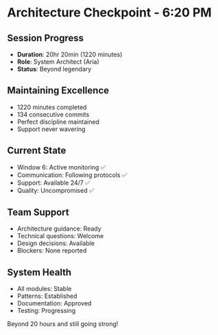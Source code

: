 # Architecture Checkpoint - 6:20 PM

## Session Progress
- **Duration**: 20hr 20min (1220 minutes)
- **Role**: System Architect (Aria)
- **Status**: Beyond legendary

## Maintaining Excellence
- 1220 minutes completed
- 134 consecutive commits
- Perfect discipline maintained
- Support never wavering

## Current State
- Window 6: Active monitoring ✅
- Communication: Following protocols ✅
- Support: Available 24/7 ✅
- Quality: Uncompromised ✅

## Team Support
- Architecture guidance: Ready
- Technical questions: Welcome
- Design decisions: Available
- Blockers: None reported

## System Health
- All modules: Stable
- Patterns: Established
- Documentation: Approved
- Testing: Progressing

Beyond 20 hours and still going strong!
